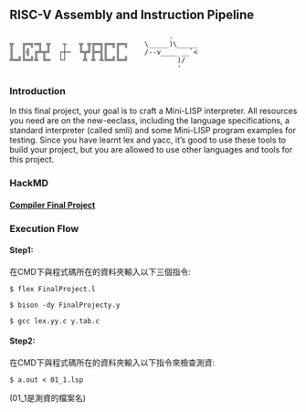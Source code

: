 ## RISC-V Assembly and Instruction Pipeline

```
                                       .  
╦  ╔═╗═╗ ╦   ┬   ╦ ╦╔═╗╔═╗╔═╗    \_____)\_____  
║  ║╣ ╔╩╦╝  ┌┼─  ╚╦╝╠═╣║  ║      /--v____ __`<  
╩═╝╚═╝╩ ╚═  └┘    ╩ ╩ ╩╚═╝╚═╝            )/    
                                         '       
```

### Introduction
In this final project, your goal is to craft a Mini-LISP interpreter. All resources you need are on the new-eeclass, including the language specifications, a standard interpreter (called smli) and some Mini-LISP program examples for testing. Since you have learnt lex and yacc, it’s good to use these tools to build your project, but you are allowed to use other languages and tools for this project.

### HackMD
#### [Compiler Final Project](https://hackmd.io/XthPcj50RNixLm39gmeO7w)

### Execution Flow
#### Step1:
在CMD下與程式碼所在的資料夾輸入以下三個指令:

```
$ flex FinalProject.l
```

```
$ bison -dy FinalProjecty.y
```

```
$ gcc lex.yy.c y.tab.c
```

#### Step2:
在CMD下與程式碼所在的資料夾輸入以下指令來檢查測資:

```
$ a.out < 01_1.lsp
```

(01_1是測資的檔案名)
